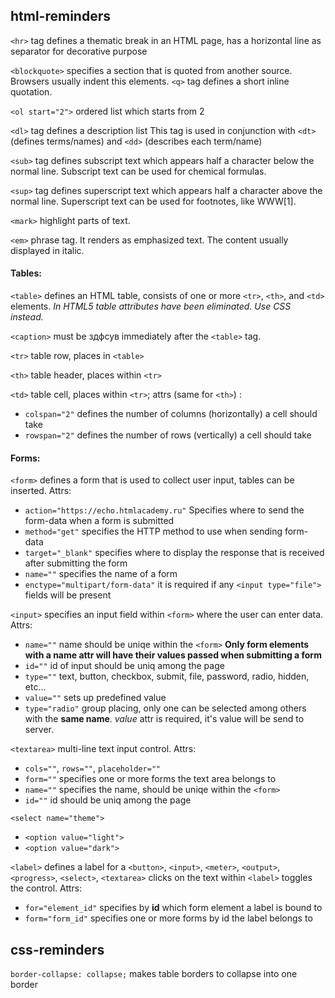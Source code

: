 ## html-reminders

`<hr>` tag defines a thematic break in an HTML page, has a horizontal line as separator for decorative purpose

`<blockquote>` specifies a section that is quoted from another source. Browsers usually indent this elements. `<q>` tag defines a short inline quotation.

`<ol start="2">` ordered list which starts from 2

`<dl>` tag defines a description list This tag is used in conjunction with `<dt>` (defines terms/names) and `<dd>` (describes each term/name)

`<sub>` tag defines subscript text which appears half a character below the normal line. Subscript text can be used for chemical formulas.

`<sup>` tag defines superscript text which appears half a character above the normal line. Superscript text can be used for footnotes, like WWW[1].

`<mark>` highlight parts of text.

`<em>` phrase tag. It renders as emphasized text. The content usually displayed in italic.

#### Tables:
`<table>` defines an HTML table, consists of one or more `<tr>`, `<th>`, and `<td>` elements. *In HTML5 table attributes have been eliminated. Use CSS instead.*

`<caption>` must be здфсув immediately after the `<table>` tag.

`<tr>` table row, places in `<table>`

`<th>` table header, places within `<tr>`

`<td>` table cell, places within `<tr>`;  attrs (same for `<th>`) : 
- `colspan="2"` defines the number of columns (horizontally) a cell should take
- `rowspan="2"` defines the number of rows (vertically) a cell should take

#### Forms:
`<form>` defines a form that is used to collect user input, tables can be inserted. Attrs:
- `action="https://echo.htmlacademy.ru"` Specifies where to send the form-data when a form is submitted
- `method="get"` specifies the HTTP method to use when sending form-data
- `target="_blank"` specifies where to display the response that is received after submitting the form
- `name=""`	specifies the name of a form
- `enctype="multipart/form-data"` it is required if any `<input type="file">` fields will be present

`<input>` specifies an input field within `<form>` where the user can enter data. Attrs:
- `name=""` name should be uniqe within the `<form>` __Only form elements with a name attr will have their values passed when submitting a form__
- `id=""` id of input should be uniq among the page
- `type=""` text, button, checkbox, submit, file, password, radio, hidden, etc...
- `value=""` sets up predefined value
- `type="radio"` group placing, only one can be selected among others with the __same name__. *value* attr is required, it's value will be send to server. 

`<textarea>` multi-line text input control. Attrs:
- `cols=""`, `rows=""`, `placeholder=""`
- `form=""` specifies one or more forms the text area belongs to
- `name=""` specifies the name, should be uniqe within the `<form>`
- `id=""` id should be uniq among the page

`<select name="theme">` 
- `<option value="light">`
- `<option value="dark">`

`<label>` defines a label for a `<button>`, `<input>`, `<meter>`, `<output>`, `<progress>`, `<select>`, `<textarea>` clicks on the text within `<label>` toggles the control. Attrs:
- `for="element_id"` specifies by __id__ which form element a label is bound to
- `form="form_id"` specifies one or more forms by id the label belongs to

## css-reminders

`border-collapse: collapse;` makes table borders to collapse into one border
